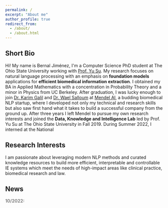 ```yaml
---
permalink: /
excerpt: "About me"
author_profile: true
redirect_from: 
  - /about/
  - /about.html
---
```


## Short Bio

Hi! My name is Bernal Jiménez, I'm a Computer Science PhD student at The Ohio State University working with [Prof. Yu Su](https://ysu1989.github.io/). My research focuses on natural language processing with an emphasis on **foundation models** applications for **efficient biomedical information extraction**. I obtained my BA in Applied Mathematics with a concentration in Probability Theory and a minor in Physics from UC Berkeley. After graduation, I was lucky enough to join [Dr. Karim Galil](https://www.linkedin.com/in/karim-galil-m-d-83a2b258/) and [Dr. Wael Salloum](https://www.linkedin.com/in/waelsalloum/) at [Mendel AI](https://www.mendel.ai/), a budding biomedical NLP startup, where I developed not only my technical and research skills but also saw first hand what it takes to build a successful company from the ground up. After three years I left Mendel to pursue my own research interests and joined the **Data, Knowledge and Intelligence Lab** led by Prof. Yu Su at The Ohio State University in Fall 2019. During Summer 2022, I interned at the National

## Research Interests

I am passionate about leveraging modern NLP methods and curated knowledge resources to build more efficient, interpretable and controllable IE systems which meet the needs of high-impact areas like clinical practice, biomedical research and law.

## News
<div style="height:200px;width:800px;overflow:auto;color:grey">
<b>10/2022:</b>  <br>

</div>
